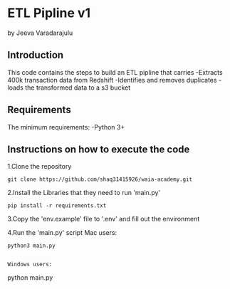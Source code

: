 # ETL Pipline v1
by Jeeva Varadarajulu

## Introduction
This code contains the steps to build an ETL pipline that carries
-Extracts 400k transaction data from Redshift
-Identifies and removes duplicates
-loads the transformed data to a s3 bucket

## Requirements
The minimum requirements:
-Python 3+

## Instructions on how to execute the code

1.Clone the repository
````
git clone https://github.com/shaq31415926/waia-academy.git
````

2.Install the Libraries that they need to run 'main.py'
````
pip install -r requirements.txt
````

3.Copy the 'env.example' file to '.env' and fill out the environment

4.Run the 'main.py' script
Mac users:
````
python3 main.py


Windows users:
````
python main.py
````